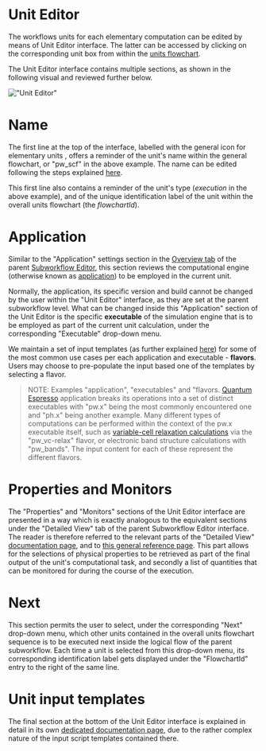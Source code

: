 # Unit Editor

The workflows units for each elementary computation can be edited by means of Unit Editor interface. The latter can be accessed by clicking on the corresponding unit box from within the [units flowchart](subworkflow-editor/units-flowchart.md). 

The Unit Editor interface contains multiple sections, as shown in the following visual and reviewed further below.

!["Unit Editor"](/images/unit-editor.png "Unit Editor sections")

# Name

The first line at the top of the interface, labelled with the general icon for elementary units <i class="zmdi zmdi-circle-o zmdi-hc-border"></i>, offers a reminder of the unit's name within the general flowchart, or "pw_scf" in the above example. The name can be edited following the steps explained [here](/entities-general/actions/name.md). 

This first line also contains a reminder of the unit's type (*execution* in the above example), and of the unique identification label of the unit within the overall units flowchart (the *flowchartId*). 

# Application

Similar to the "Application" settings section in the [Overview tab](subworkflow-editor/overview.md) of the parent [Subworkflow Editor](subworkflow-editor/overview.md), this section reviews the computational engine (otherwise known as [application](/applications/overview.md)) to be employed in the current unit. 

Normally, the application, its specific version and build cannot be changed by the user within the "Unit Editor" interface, as they are set at the parent subworkflow level. What can be changed inside this "Application" section of the Unit Editor is the specific **executable** of the simulation engine that is to be employed as part of the current unit calculation, under the corresponding "Executable" drop-down menu. 

We maintain a set of input templates (as further explained [here](unit-editor/input-templates.md)) for some of the most common use cases per each application and executable - **flavors**. Users may choose to pre-populate the input based one of the templates by selecting a flavor.

> NOTE: Examples "application", "executables" and "flavors. [Quantum Espresso](/applications/quantum-espresso.md) application breaks its operations into a set of distinct executables with "pw.x" being the most commonly encountered one and "ph.x" being another example. Many different types of computations can be performed within the context of the pw.x executable itself, such as [variable-cell relaxation calculations](/workflows/addons/structural-relaxation.md) via the "pw_vc-relax" flavor, or electronic band structure calculations with "pw_bands". The input content for each of these represent the different flavors.

# Properties and Monitors

The "Properties" and "Monitors" sections of the Unit Editor interface are presented in a way which is exactly analogous to the equivalent sections under the "Detailed View" tab of the parent Subworkflow Editor interface. The reader is therefore referred to the relevant parts of the "Detailed View" [documentation page](/workflow-designer/subworkflow-editor/detailed-view.md#the-"properties"-section), and to [this general reference page](/properties/properties.md). This part allows for the selections of physical properties to be retrieved as part of the final output of the unit's computational task, and secondly a list of quantities that can be monitored for during the course of the execution. 

# Next

This section permits the user to select, under the corresponding "Next" drop-down menu, which other units contained in the overall units flowchart sequence is to be executed next inside the logical flow of the parent subworkflow. Each time a unit is selected from this drop-down menu, its corresponding identification label gets displayed under the "FlowchartId" entry to the right of the same line. 

# Unit input templates

The final section at the bottom of the Unit Editor interface is explained in detail in its own [dedicated documentation page](unit-editor/input-templates.md), due to the rather complex nature of the input script templates contained there.


